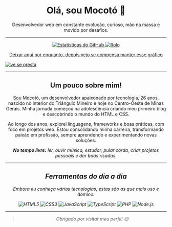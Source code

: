 <h1 align="center">Olá, sou Mocotó 👋</h1>

<p align="center">Desenvolvedor web em constante evolução, curioso, mão na massa e movido por desafios.</p>

---

<p align="center">
  <a href="https://github.com/granular-grogue/">
    <img alt="Estatísticas do GitHub" src="https://github-readme-stats.vercel.app/api?username=granular-grogue&show_icons=true&locale=pt-br&custom_title=Minhas%20Estatísticas%20😏&title_color=008000&text_color=ffffff&bg_color=00000000&border_color=ffffff&rank_icon=github&show=prs_merged&ring_color=008000&icon_color=008000" />
  </a>
  <a href="https://github.com/granular-grogue/">
  <img alt="Rolo" src="https://github-readme-stats.vercel.app/api/top-langs/?username=granular-grogue&show_icons=true&locale=pt-br&custom_title=Meu%20Dominio%20😎&title_color=008000&text_color=ffffff&bg_color=00000000&border_color=ffffff&hide_progress=true"/>
    <p align="center"> Deixar aqui por enquanto, depois vejo se compensa manter esse gráfico</p>
    <a href="https://github.com/granular-grogue/">
  <img alt="ve se presta" src="https://github-readme-activity-graph.vercel.app/graph?username=granular-grogue&locale=pt-br&custom_title=Um%20Grafico%20Atoa%20🎉&title_color=008000&color=ffffff&bg_color=00000000" />
    </a>
</p>

---

<h2 align="center">Um pouco sobre mim!</h2>

<p align="center">Sou Mocotó, um desenvolvedor apaixonado por tecnologia, 26 anos, nascido no interior do Triângulo Mineiro e hoje no Centro-Oeste de Minas Gerais. Minha jornada começou na adolescência criando meu primeiro blog e descobrindo o mundo do HTML e CSS.</p>

<p align="center">Ao longo dos anos, explorei linguagens, frameworks e boas práticas, com foco em projetos web. Estou consolidando minha carreira, transformando paixão em profissão, sempre aprendendo e experimentando novas soluções.</p>

<p align="center"><i><b>No tempo livre:</b> ler, ouvir música, estudar, pular corda, criar projetos pessoais e dar boas risadas.<i></p>

---

<h2 align="center">Ferramentas do dia a dia</h2>

<p align="center">Embora eu conheça várias tecnologias, estas são as que mais uso e domino:</p>

<div align="center">
  <img alt="HTML5" src="https://img.shields.io/badge/HTML5-E34F26?style=for-the-badge&logo=html5&logoColor=white" />
  <img alt="CSS3" src="https://img.shields.io/badge/CSS3-1572B6?style=for-the-badge&logo=css3&logoColor=white" />
  <img alt="JavaScript" src="https://img.shields.io/badge/JavaScript-F7DF1E?style=for-the-badge&logo=javascript&logoColor=black" />
  <img alt="TypeScript" src="https://img.shields.io/badge/TypeScript-3178C6?style=for-the-badge&logo=typescript&logoColor=white" />
  <img alt="PHP" src="https://img.shields.io/badge/PHP-777BB4?style=for-the-badge&logo=php&logoColor=white" />
  <img alt="Node.js" src="https://img.shields.io/badge/Node.js-339933?style=for-the-badge&logo=node.js&logoColor=white" />
</div>

---

<blockquote align="center">
  Obrigado por visitar meu perfil! 😊
</blockquote>
